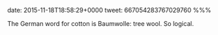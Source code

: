 date: 2015-11-18T18:58:29+0000
tweet: 667054283767029760
%%%

The German word for cotton is Baumwolle: tree wool. So logical.
